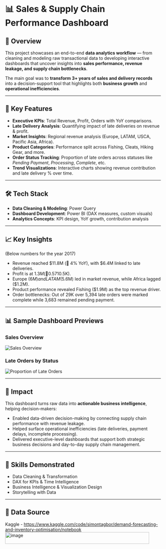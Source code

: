 # 📊 Sales & Supply Chain Performance Dashboard

## 🔎 Overview
This project showcases an end-to-end **data analytics workflow** — from cleaning and modeling raw transactional data to developing interactive dashboards that uncover insights into **sales performance, revenue leakage, and supply chain bottlenecks**.  

The main goal was to **transform 3+ years of sales and delivery records** into a decision-support tool that highlights both **business growth** and **operational inefficiencies**.  

---

## 🚀 Key Features
- **Executive KPIs**: Total Revenue, Profit, Orders with YoY comparisons.  
- **Late Delivery Analysis**: Quantifying impact of late deliveries on revenue & profit.  
- **Market Insights**: Regional revenue analysis (Europe, LATAM, USCA, Pacific Asia, Africa).  
- **Product Categories**: Performance split across Fishing, Cleats, Hiking Gear, and more.  
- **Order Status Tracking**: Proportion of late orders across statuses like *Pending Payment*, *Processing*, *Complete*, etc.  
- **Trend Visualizations**: Interactive charts showing revenue contribution and late delivery % over time.  

---

## 🛠️ Tech Stack
- **Data Cleaning & Modeling**: Power Query  
- **Dashboard Development**: Power BI (DAX measures, custom visuals)  
- **Analytics Concepts**: KPI design, YoY growth, contribution analysis  

---

## 📈 Key Insights
(Below numbers for the year 2017)

- Revenue reached $11.8M (🔻 4% YoY), with $6.4M linked to late deliveries.
- Profit is at $1.3M ( 🔻0.5% YoY), though delayed shipments contributed significantly ($710.5K).
- Europe ($6M) and LATAM ($5.6M) led in market revenue, while Africa lagged ($1.2M).
- Product performance revealed Fishing ($1.9M) as the top revenue driver.
- Order bottlenecks: Out of 29K over 5,394 late orders were marked complete while 3,683 remained pending payment.

---

## 📊 Sample Dashboard Previews
### Sales Overview
![Sales Overview](source/page1_Veera.png)

### Late Orders by Status
![Proportion of Late Orders](source/page2_Veera.png)

---

## 🎯 Impact
This dashboard turns raw data into **actionable business intelligence**, helping decision-makers:  
- Enabled data-driven decision-making by connecting supply chain performance with revenue leakage.
- Helped surface operational inefficiencies (late deliveries, payment delays, incomplete processing).
- Delivered executive-level dashboards that support both strategic business decisions and day-to-day supply chain management. 

---

## 🔑 Skills Demonstrated
- Data Cleaning & Transformation  
- DAX for KPIs & Time Intelligence  
- Business Intelligence & Visualization Design  
- Storytelling with Data  

---
## 📅 Data Source
Kaggle - https://www.kaggle.com/code/simontagbor/demand-forecasting-and-inventory-optimisation/notebook<img width="466" height="38" alt="image" src="https://github.com/user-attachments/assets/c2de62df-feeb-4d92-bf2b-6f4bea489020" />

